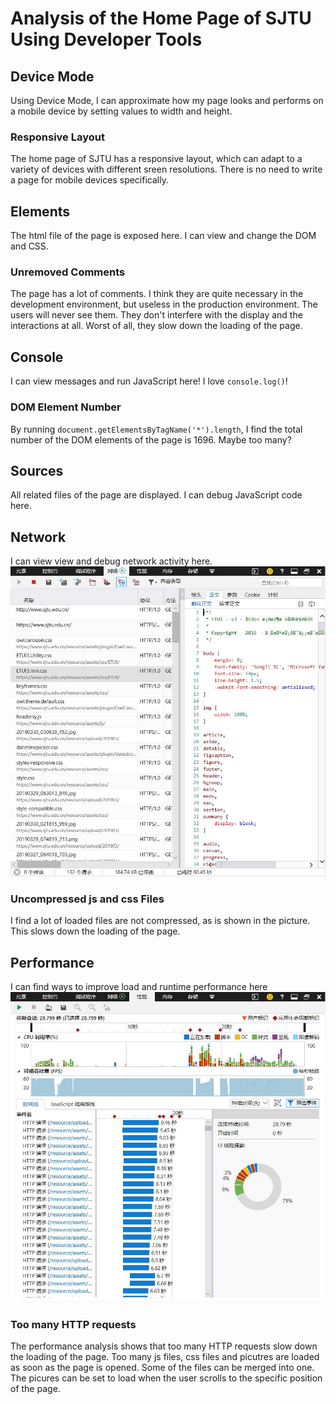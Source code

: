 # Analysis of the Home Page of SJTU Using Developer Tools 

## Device Mode
Using Device Mode, I can approximate how my page looks and performs on a mobile device by setting values to width and height.

### Responsive Layout
The home page of SJTU has a responsive layout, which can adapt to a variety of devices with different sreen resolutions. There is no need to write a page for mobile devices specifically.

## Elements
The html file of the page is exposed here. I can view and change the DOM and CSS.

### Unremoved Comments
The page has a lot of comments. I think they are quite necessary in the development environment, but useless in the production environment. The users will never see them. They don't interfere with the display and the interactions at all. Worst of all, they slow down the loading of the page.

## Console
I can view messages and run JavaScript here! I love ``console.log()``!

### DOM Element Number
By running ``document.getElementsByTagName('*').length``, I find the total number of the DOM elements of the page is 1696. Maybe too many?

## Sources
All related files of the page are displayed. I can debug JavaScript code here.

## Network
I can view view and debug network activity here.
![network](network.jpg)

### Uncompressed js and css Files
I find a lot of loaded files are not compressed, as is shown in the picture. This slows down the loading of the page.

## Performance
I can find ways to improve load and runtime performance here
![performance](performance.jpg)

### Too many HTTP requests
The performance analysis shows that too many HTTP requests slow down the loading of the page. Too many js files, css files and picutres are loaded as soon as the page is opened. Some of the files can be merged into one. The picures can be set to load when the user scrolls to the specific position of the page.
